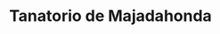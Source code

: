 ---
title: "Tanatorio de Majadahonda"
url: /majadahonda/tanatorio-de-majadahonda/
shop: Bestattungen
---